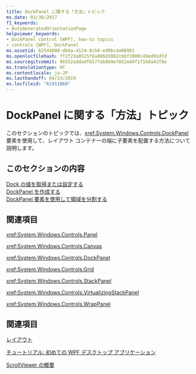 ```yaml
---
title: DockPanel に関する「方法」トピック
ms.date: 03/30/2017
f1_keywords:
- AutoGeneratedOrientationPage
helpviewer_keywords:
- DockPanel control [WPF], how-to topics
- controls [WPF], DockPanel
ms.assetid: 62544800-db6a-4124-8cb0-ed9bc4a90901
ms.openlocfilehash: ff2f23a0515f8a086d3082c6bf3000c49ed91dfd
ms.sourcegitcommit: 9b552addadfb57fab0b9e7852ed4f1f1b8a42f8e
ms.translationtype: HT
ms.contentlocale: ja-JP
ms.lasthandoff: 04/23/2019
ms.locfileid: "61911860"
---
```

# <a name="dockpanel-how-to-topics"></a>DockPanel に関する「方法」トピック
このセクションのトピックでは、<xref:System.Windows.Controls.DockPanel> 要素を使用して、レイアウト コンテナーの端に子要素を配置する方法について説明します。  
  
## <a name="in-this-section"></a>このセクションの内容  
 [Dock の値を取得または設定する](how-to-get-or-set-a-dock-value.md)  
 [DockPanel を作成する](how-to-create-a-dockpanel.md)  
 [DockPanel 要素を使用して領域を分割する](how-to-partition-space-by-using-the-dockpanel-element.md)  
  
## <a name="reference"></a>関連項目  
 <xref:System.Windows.Controls.Panel>  
  
 <xref:System.Windows.Controls.Canvas>  
  
 <xref:System.Windows.Controls.DockPanel>  
  
 <xref:System.Windows.Controls.Grid>  
  
 <xref:System.Windows.Controls.StackPanel>  
  
 <xref:System.Windows.Controls.VirtualizingStackPanel>  
  
 <xref:System.Windows.Controls.WrapPanel>  
  
## <a name="related-sections"></a>関連項目  
 [レイアウト](../advanced/layout.md)  
  
 [チュートリアル: 初めての WPF デスクトップ アプリケーション](../getting-started/walkthrough-my-first-wpf-desktop-application.md)  
  
 [ScrollViewer の概要](scrollviewer-overview.md)
